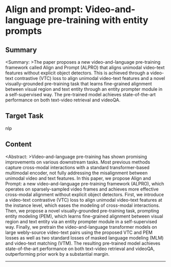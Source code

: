 # Align and prompt: Video-and-language pre-training with entity prompts

## Summary

<Summary: >The paper proposes a new video-and-language pre-training framework called Align and Prompt (ALPRO) that aligns unimodal video-text features without explicit object detectors. This is achieved through a video-text contrastive (VTC) loss to align unimodal video-text features and a novel visually-grounded pre-training task that learns fine-grained alignment between visual region and text entity through an entity prompter module in a self-supervised way. The pre-trained model achieves state-of-the-art performance on both text-video retrieval and videoQA.


## Target Task

nlp

## Content

<Abstract: >Video-and-language pre-training has shown promising improvements on various downstream tasks. Most previous methods capture cross-modal interactions with a standard transformer-based multimodal encoder, not fully addressing the misalignment between unimodal video and text features. In this paper, we propose Align and Prompt: a new video-and-language pre-training framework (ALPRO), which operates on sparsely-sampled video frames and achieves more effective cross-modal alignment without explicit object detectors. First, we introduce a video-text contrastive (VTC) loss to align unimodal video-text features at the instance level, which eases the modeling of cross-modal interactions. Then, we propose a novel visually-grounded pre-training task, prompting entity modeling (PEM), which learns fine-grained alignment between visual region and text entity via an entity prompter module in a self-supervised way. Finally, we pretrain the video-and-language transformer models on large webly-source video-text pairs using the proposed VTC and PEM losses as well as two standard losses of masked language modeling (MLM) and video-text matching (VTM). The resulting pre-trained model achieves state-of-the-art performance on both text-video retrieval and videoQA, outperforming prior work by a substantial margin.



---

